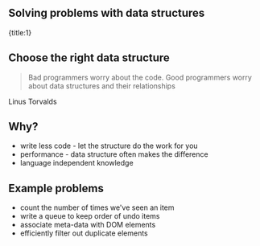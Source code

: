 ## Solving problems with data structures
{title:1}

## Choose the right data structure

> Bad programmers worry about the code. Good programmers worry about data structures and their relationships

Linus Torvalds

## Why?

- write less code - let the structure do the work for you
- performance - data structure often makes the difference
- language independent knowledge

## Example problems

- count the number of times we've seen an item
- write a queue to keep order of undo items
- associate meta-data with DOM elements
- efficiently filter out duplicate elements


